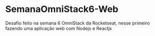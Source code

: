 # SemanaOmniStack6-Web
Desafio feito na semana 6 OmniStack da Rocketseat, nesse primeiro fazendo uma aplicação web com Nodejs e Reactjs
